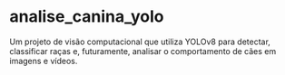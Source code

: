 # analise_canina_yolo
 Um projeto de visão computacional que utiliza YOLOv8 para detectar, classificar raças e, futuramente, analisar o comportamento de cães em imagens e vídeos.
